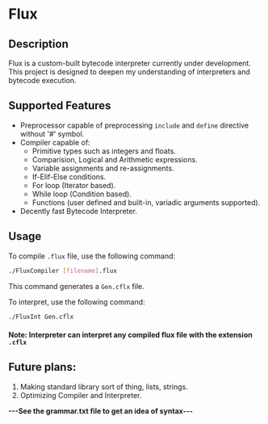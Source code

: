# Flux

## Description
Flux is a custom-built bytecode interpreter currently under development. This project is designed to deepen my understanding of interpreters and bytecode execution.

## Supported Features
 - Preprocessor capable of preprocessing `include` and `define` directive without '#' symbol.
 - Compiler capable of:
   - Primitive types such as integers and floats.
   - Comparision, Logical and Arithmetic expressions.
   - Variable assignments and re-assignments.
   - If-Elif-Else conditions.
   - For loop (Iterator based).
   - While loop (Condition based).
   - Functions (user defined and built-in, variadic arguments supported).
 - Decently fast Bytecode Interpreter.

## Usage
To compile `.flux` file, use the following command:<br>
```sh
./FluxCompiler [filename].flux
```
This command generates a `Gen.cflx` file.<br>

To interpret, use the following command:<br>
```sh
./FluxInt Gen.cflx
```

#### Note: Interpreter can interpret any compiled flux file with the extension `.cflx`

## Future plans:
1. Making standard library sort of thing, lists, strings.<br>
2. Optimizing Compiler and Interpreter.<br>

**---See the grammar.txt file to get an idea of syntax---**
